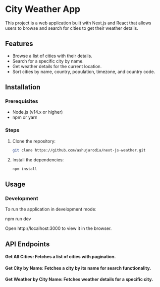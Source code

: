 # City Weather App

This project is a web application built with Next.js and React that allows users to browse and search for cities to get their weather details.

## Features

- Browse a list of cities with their details.
- Search for a specific city by name.
- Get weather details for the current location.
- Sort cities by name, country, population, timezone, and country code.

## Installation

### Prerequisites

- Node.js (v14.x or higher)
- npm or yarn

### Steps

1. Clone the repository:

      ```bash
      git clone https://github.com/ashujarodia/next-js-weather.git

      ```

2. Install the dependencies:
      ```bash
      npm install
      ```

## Usage

### Development

To run the application in development mode:

npm run dev

Open http://localhost:3000 to view it in the browser.

## API Endpoints

#### Get All Cities: Fetches a list of cities with pagination.

#### Get City by Name: Fetches a city by its name for search functionality.

#### Get Weather by City Name: Fetches weather details for a specific city.
